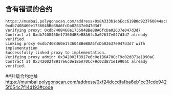 ## 含有错误的合约 
    https://mumbai.polygonscan.com/address/0x8A333b1ebEcc619B0d923760044ac08c36B74124#code
    0xdb7408460e173604BBeB8A6fcDa02637e047d3d7
    Verifying proxy: 0xdb7408460e173604BBeB8A6fcDa02637e047d3d7
    Contract at 0xdb7408460e173604BBeB8A6fcDa02637e047d3d7 already verified.
    Linking proxy 0xdb7408460e173604BBeB8A6fcDa02637e047d3d7 with implementation
    Successfully linked proxy to implementation.
    Verifying proxy admin: 0x342002f8917e6c0e1B6A70CcF9c02dB71e1990aC
    Contract at 0x342002f8917e6c0e1B6A70CcF9c02dB71e1990aC already verified.

##升级合约地址
    https://mumbai.polygonscan.com/address/0xf24dccdfafba6eb1cc31cde9425f054c7f14d193#code